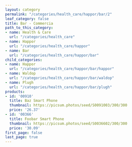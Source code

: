 ```yaml
---
layout: category
permalink: "/categories/health_care/happor/bar/2"
leaf_category: false
title: Bar - Commercia
path_to_this_category:
- name: Health & Care
  url: "/categories/health_care"
- name: Happor
  url: "/categories/health_care/happor"
- name: Bar
  url: "/categories/health_care/happor/bar"
child_categories:
- name: Happor
  url: "/categories/health_care/happor/bar/happor"
- name: Waldop
  url: "/categories/health_care/happor/bar/waldop"
- name: Plugh
  url: "/categories/health_care/happor/bar/plugh"
products:
- id: '00910'
  title: Baz Smart Phone
  thumbnail: https://picsum.photos/seed/S0091003/300/300
  price: '26.37'
- id: '00366'
  title: Foobar Smart Phone
  thumbnail: https://picsum.photos/seed/S0036602/300/300
  price: '30.09'
first_page: false
last_page: true
---
```

